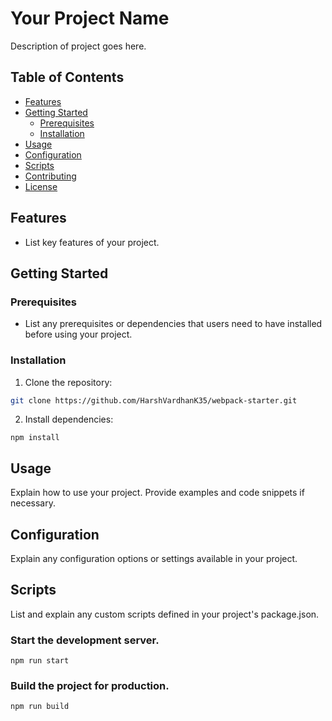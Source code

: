 # Your Project Name
Description of project goes here.

## Table of Contents

- [Features](#features)
- [Getting Started](#getting-started)
  - [Prerequisites](#prerequisites)
  - [Installation](#installation)
- [Usage](#usage)
- [Configuration](#configuration)
- [Scripts](#scripts)
- [Contributing](#contributing)
- [License](#license)

## Features

- List key features of your project.

## Getting Started

### Prerequisites

- List any prerequisites or dependencies that users need to have installed before using your project.

### Installation

1. Clone the repository:

  ```bash
  git clone https://github.com/HarshVardhanK35/webpack-starter.git
  ```

2. Install dependencies:

  ```
  npm install
  ```

## Usage
Explain how to use your project. Provide examples and code snippets if necessary.

## Configuration
Explain any configuration options or settings available in your project.

## Scripts
List and explain any custom scripts defined in your project's package.json.

### Start the development server.
  ```
  npm run start
  ```

### Build the project for production.
  ```
  npm run build
  ```